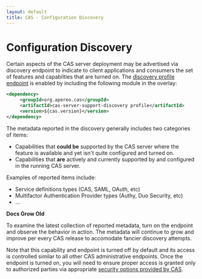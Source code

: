 ```yaml
---
layout: default
title: CAS - Configuration Discovery
---
```


# Configuration Discovery

Certain aspects of the CAS server deployment may be advertised via discovery endpoint to indicate to client applications and consumers the set of features and capabilties that are turned on. The [discovery profile endpoint](Monitoring-Statistics.html) is enabled by including the following module in the overlay:

```xml
<dependency>
     <groupId>org.apereo.cas</groupId>
     <artifactId>cas-server-support-discovery profile</artifactId>
     <version>${cas.version}</version>
</dependency>
```

The metadata reported in the discovery generally includes two categories of items:

- Capabilities that **could be** supported by the CAS server where the feature is available and yet isn't quite configured and turned on.
- Capabilities that **are** actively and currently supported by and configured in the running CAS server.

Examples of reported items include:

- Service definitions types (CAS, SAML, OAuth, etc)
- Multifactor Authentication Provider  types (Authy, Duo Security, etc)
- ...

<div class="alert alert-info"><strong>Docs Grow Old</strong><p>To examine the latest collection of reported metadata, turn on the endpoint and observe the behavior in action. The metadata will continue to grow and improve per every CAS release to accomodate fancier discovery attempts.</a></p></div>

Note that this capability and endpoint is turned off by default and its access is controlled similar to all other CAS administrative endpoints. Once the endpoint is turned on, you will need to ensure proper access is granted only to authorized parties via appropriate [security options provided by CAS](Monitoring-Statistics.html).